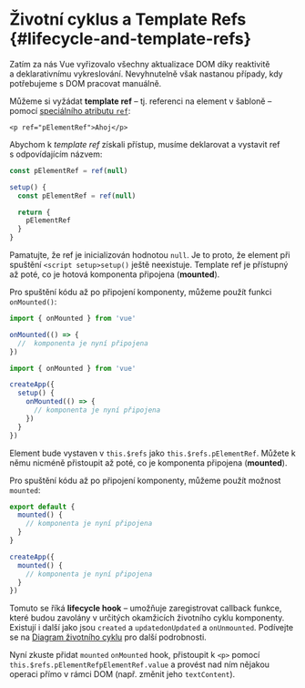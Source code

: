 # Životní cyklus a Template Refs {#lifecycle-and-template-refs}

Zatím za nás Vue vyřizovalo všechny aktualizace DOM díky reaktivitě a&nbsp;deklarativnímu vykreslování. Nevyhnutelně však nastanou případy, kdy potřebujeme s DOM pracovat manuálně.

Můžeme si vyžádat **template ref** – tj. referenci na element v šabloně – pomocí <a target="_blank" href="/api/built-in-special-attributes.html#ref">speciálního atributu `ref`</a>:

```vue-html
<p ref="pElementRef">Ahoj</p>
```

<div class="composition-api">

Abychom k _template ref_ získali přístup, musíme deklarovat<span class="html"> a vystavit</span> ref s&nbsp;odpovídajícím názvem:

<div class="sfc">

```js
const pElementRef = ref(null)
```

</div>
<div class="html">

```js
setup() {
  const pElementRef = ref(null)

  return {
    pElementRef
  }
}
```

</div>

Pamatujte, že ref je inicializován hodnotou `null`. Je to proto, že element při spuštění <span class="sfc">`<script setup>`</span><span class="html">`setup()`</span> ještě neexistuje. Template ref je přístupný až poté, co je hotová komponenta připojena (**mounted**).

Pro spuštění kódu až po připojení komponenty, můžeme použít funkci `onMounted()`:

<div class="sfc">

```js
import { onMounted } from 'vue'

onMounted(() => {
  //  komponenta je nyní připojena
})
```

</div>
<div class="html">

```js
import { onMounted } from 'vue'

createApp({
  setup() {
    onMounted(() => {
      // komponenta je nyní připojena
    })
  }
})
```

</div>
</div>

<div class="options-api">

Element bude vystaven v `this.$refs` jako `this.$refs.pElementRef`. Můžete k němu nicméně přistoupit až poté, co je komponenta připojena (**mounted**).

Pro spuštění kódu až po připojení komponenty, můžeme použít možnost `mounted`:

<div class="sfc">

```js
export default {
  mounted() {
    // komponenta je nyní připojena
  }
}
```

</div>
<div class="html">

```js
createApp({
  mounted() {
    // komponenta je nyní připojena
  }
})
```

</div>
</div>

Tomuto se říká **lifecycle hook** – umožňuje zaregistrovat callback funkce, které budou zavolány v určitých okamžicích životního cyklu komponenty. Existují i další jako jsou <span class="options-api">`created` a `updated`</span><span class="composition-api">`onUpdated` a `onUnmounted`</span>. Podívejte se&nbsp;na <a target="_blank" href="/guide/essentials/lifecycle.html#lifecycle-diagram">Diagram životního cyklu</a> pro další podrobnosti.

Nyní zkuste přidat <span class="options-api"> `mounted`</span><span class="composition-api"> `onMounted`</span> hook, přistoupit k `<p>` pomocí <span class="options-api">`this.$refs.pElementRef`</span><span class="composition-api">`pElementRef.value`</span> a provést nad ním nějakou operaci přímo v&nbsp;rámci DOM (např. změnit jeho `textContent`).
